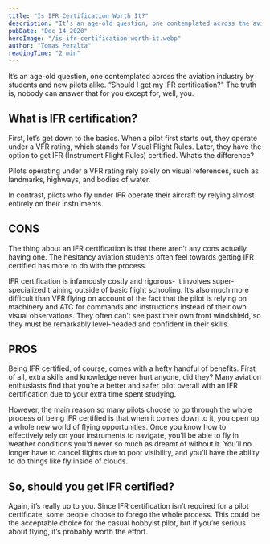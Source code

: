 ```yaml
---
title: "Is IFR Certification Worth It?"
description: "It’s an age-old question, one contemplated across the aviation industry by students and new pilots alike. 'Should I get my IFR certification?' The truth is, nobody can answer that for you except for, well, you."
pubDate: "Dec 14 2020"
heroImage: "/is-ifr-certification-worth-it.webp"
author: "Tomas Peralta"
readingTime: "2 min"
---
```


It’s an age-old question, one contemplated across the aviation industry by students and new pilots alike. “Should I get my IFR certification?" The truth is, nobody can answer that for you except for, well, you.

## What is IFR certification?

First, let’s get down to the basics. When a pilot first starts out, they operate under a VFR rating, which stands for Visual Flight Rules. Later, they have the option to get IFR (Instrument Flight Rules) certified. What’s the difference?

Pilots operating under a VFR rating rely solely on visual references, such as landmarks, highways, and bodies of water.

In contrast, pilots who fly under IFR operate their aircraft by relying almost entirely on their instruments.

## CONS

The thing about an IFR certification is that there aren’t any cons actually having one. The hesitancy aviation students often feel towards getting IFR certified has more to do with the process.

IFR certification is infamously costly and rigorous- it involves super-specialized training outside of basic flight schooling. It’s also much more difficult than VFR flying on account of the fact that the pilot is relying on machinery and ATC for commands and instructions instead of their own visual observations. They often can’t see past their own front windshield, so they must be remarkably level-headed and confident in their skills.

## PROS

Being IFR certified, of course, comes with a hefty handful of benefits. First of all, extra skills and knowledge never hurt anyone, did they? Many aviation enthusiasts find that you’re a better and safer pilot overall with an IFR certification due to your extra time spent studying.

However, the main reason so many pilots choose to go through the whole process of being IFR certified is that when it comes down to it, you open up a whole new world of flying opportunities. Once you know how to effectively rely on your instruments to navigate, you’ll be able to fly in weather conditions you’d never so much as dreamt of without it. You’ll no longer have to cancel flights due to poor visibility, and you’ll have the ability to do things like fly inside of clouds.

## So, should you get IFR certified?

Again, it’s really up to you. Since IFR certification isn’t required for a pilot certificate, some people choose to forego the whole process. This could be the acceptable choice for the casual hobbyist pilot, but if you’re serious about flying, it’s probably worth the effort.
